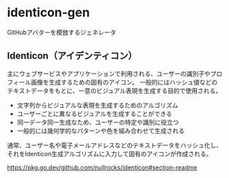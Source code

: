 # identicon-gen
GitHubアバターを模倣するジェネレータ

## Identicon（アイデンティコン）
主にウェブサービスやアプリケーションで利用される、ユーザーの識別子やプロフィール画像を生成するための固有のアイコン。
一般的にはハッシュ値などのテキストデータをもとに、一意のビジュアル表現を生成する目的で使用される。

* 文字列からビジュアルな表現を生成するためのアルゴリズム
* ユーザーごとに異なるビジュアルを生成することができる
* 同一データ同一生成なため、ユーザーの特定や識別に役立つ
* 一般的には幾何学的なパターンや色を組み合わせて生成される

通常、ユーザー名や電子メールアドレスなどのテキストデータをハッシュ化し、それをIdenticon生成アルゴリズムに入力して固有のアイコンが作成される。

https://pkg.go.dev/github.com/nullrocks/identicon#section-readme
